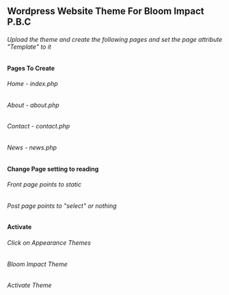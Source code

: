 ## Wordpress Website Theme For Bloom Impact P.B.C ##
  ###### Upload the theme and create the following pages and set the page attribute "Template" to it ######

#### Pages To Create ####
  ###### Home - index.php ######
  ###### About - about.php ######
  ###### Contact - contact.php ######
  ###### News - news.php ######

#### Change Page setting to reading ####
 ###### Front page points to static ######
 ###### Post page points to "select" or nothing ######
 
 #### Activate ####
 ###### Click on Appearance Themes ######
  ###### Bloom Impact Theme ######
  ###### Activate Theme ######
